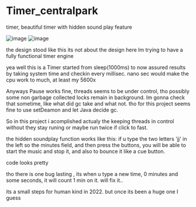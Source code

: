 # Timer_centralpark
timer, beautiful timer with hidden sound play feature

![image](https://user-images.githubusercontent.com/105649203/202902288-1b346973-7904-4bbe-a09d-13f80fc4f4de.png)
![image](https://user-images.githubusercontent.com/105649203/203039202-00b5fb1b-d470-43b2-9d82-5bdfeaecbaeb.png)


the design stood like this its not about the design here Im trying to have a fully functional timer engine

yea well this is a Timer started from sleep(1000ms) to now assured results by taking system time and checkin every millisec.
nano sec would make the cpu work to much, at least my 5600x 

Anyways Pause works fine, threads seems to be under control, tho possibly some non garbage collected locks remain in background. 
Im gonna check that sometime, like what did gc take and what not. tho for this project seems fine to use setDeamon and let Java decide gc. 

So in this project i acomplished actualy the keeping threads in control without they stay runing or maybe run twice if click to fast. 

the hidden soundplay function works like this:  if u type the two letters 'jj' in the left so the minutes field, and then press the buttons, 
you will be able to start the music and stop it, and also to bounce it like a cue button. 

code looks pretty

tho there is one bug lasting , its when u type a new time, 0 minutes and some seconds, it will count 1 min on it. will fix it..
 
its a small steps for human kind in 2022. but once its been a huge one I guess

